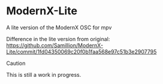 # ModernX-Lite
A lite version of the ModernX OSC for mpv

Difference in the lite version from original: https://github.com/Samillion/ModernX-Lite/commit/1fd04350069c20f0b1faa568e97c51b3e2907795

> [!CAUTION]
> This is still a work in progress.

